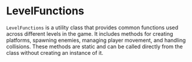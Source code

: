# LevelFunctions

`LevelFunctions` is a utility class that provides common functions used across different levels in the game. It includes methods for creating platforms, spawning enemies, managing player movement, and handling collisions. These methods are static and can be called directly from the class without creating an instance of it.